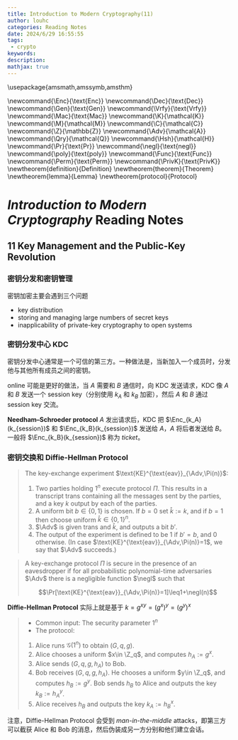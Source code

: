 ```yaml
---
title: Introduction to Modern Cryptography(11)
author: louhc
categories: Reading Notes
date: 2024/6/29 16:55:55
tags:
 - crypto
keywords: 
description:
mathjax: true
---
```


\usepackage{amsmath,amssymb,amsthm}

\newcommand{\Enc}{\text{Enc}}
\newcommand{\Dec}{\text{Dec}}
\newcommand{\Gen}{\text{Gen}}
\newcommand{\Vrfy}{\text{Vrfy}}
\newcommand{\Mac}{\text{Mac}}
\newcommand{\K}{\mathcal{K}}
\newcommand{\M}{\mathcal{M}}
\newcommand{\C}{\mathcal{C}}
\newcommand{\Z}{\mathbb{Z}}
\newcommand{\Adv}{\mathcal{A}}
\newcommand{\Qry}{\mathcal{Q}}
\newcommand{\Hsh}{\mathcal{H}}
\newcommand{\Pr}{\text{Pr}}
\newcommand{\negl}{\text{negl}}
\newcommand{\poly}{\text{poly}}
\newcommand{\Func}{\text{Func}}
\newcommand{\Perm}{\text{Perm}}
\newcommand{\PrivK}{\text{PrivK}}
\newtheorem{definition}{Definition}
\newtheorem{theorem}{Theorem}
\newtheorem{lemma}{Lemma}
\newtheorem{protocol}{Protocol}

# *Introduction to Modern Cryptography* Reading Notes

## 11 Key Management and the Public-Key Revolution

### 密钥分发和密钥管理

密钥加密主要会遇到三个问题

- key distribution
- storing and managing large numbers of secret keys
- inapplicability of private-key cryptography to open systems

### 密钥分发中心 KDC

密钥分发中心通常是一个可信的第三方。一种做法是，当新加入一个成员时，分发他与其他所有成员之间的密钥。

online 可能是更好的做法，当 $A$ 需要和 $B$ 通信时，向 KDC 发送请求，KDC 像 $A$ 和 $B$ 发送一个 session key（分别使用 $k_A$ 和 $k_B$ 加密），然后 $A$ 和 $B$ 通过 session key 交流。

**Needham–Schroeder protocol** $A$ 发出请求后，KDC 把 $\Enc_{k_A}(k_{session})$ 和 $\Enc_{k_B}(k_{session})$ 发送给 $A$，$A$ 将后者发送给 $B$。一般将 $\Enc_{k_B}(k_{session})$ 称为 *ticket*。

### 密钥交换和 Diffie-Hellman Protocol

> The key-exchange experiment $\text{KE}^{\text{eav}}_{\Adv,\Pi(n)}$:
> 
> 1. Two parties holding $1^n$ execute protocol $\Pi$. This results in a transcript $\text{trans}$ containing all the messages sent by the parties, and a key $k$ output by each of the parties.
> 2. A uniform bit $b\in\{0, 1\}$ is chosen. If $b = 0$ set $\hat k := k$, and if $b = 1$ then choose uniform $\hat k ∈ \{0, 1\}^n$.
> 3. $\Adv$ is given $\text{trans}$ and $\hat k$, and outputs a bit $b'$.
> 4. The output of the experiment is defined to be $1$ if $b' = b$, and $0$ otherwise. (In case $\text{KE}^{\text{eav}}_{\Adv,\Pi(n)}=1$, we say that $\Adv$ succeeds.)

> A key-exchange protocol $\Pi$ is secure in the presence of an eavesdropper if for all probabilistic polynomial-time adversaries $\Adv$ there is a negligible function $\negl$ such that
>
> $$\Pr[\text{KE}^{\text{eav}}_{\Adv,\Pi(n)}=1]\leq1+\negl(n)$$

**Diffie-Hellman Protocol** 实际上就是基于 $k=g^{xy}=(g^x)^y=(g^y)^x$

> - Common input: The security parameter $1^n$
> - The protocol:
> 
> 1. Alice runs $\mathcal G(1^n)$ to obtain $(G, q, g)$.
> 2. Alice chooses a uniform $x\in \Z_q$, and computes $h_A := g^x$.
> 3. Alice sends $(G, q, g, h_A)$ to Bob.
> 4. Bob receives $(G, q, g, h_A)$. He chooses a uniform $y\in \Z_q$, and computes $h_B := g^y$. Bob sends $h_B$ to Alice and outputs the key $k_B := h^y_A$.
> 5. Alice receives $h_B$ and outputs the key $k_A := h^x_B$.

注意，Diffie-Hellman Protocol 会受到 *man-in-the-middle* attacks，即第三方可以截获 Alice 和 Bob 的消息，然后伪装成另一方分别和他们建立会话。